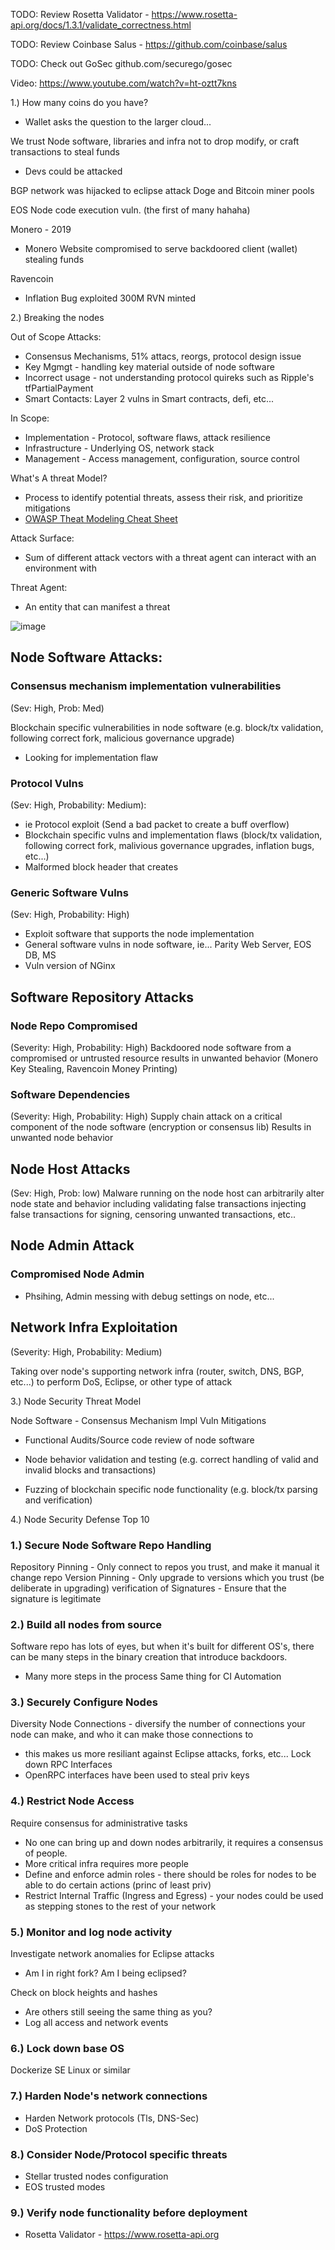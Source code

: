 TODO: Review Rosetta Validator - https://www.rosetta-api.org/docs/1.3.1/validate_correctness.html

TODO: Review Coinbase Salus - https://github.com/coinbase/salus

TODO: Check out GoSec github.com/securego/gosec

Video: https://www.youtube.com/watch?v=ht-oztt7kns

1.) How many coins do you have?
- Wallet asks the question to the larger cloud...

We trust Node software, libraries and infra not to drop modify, or craft transactions to steal funds

- Devs could be attacked 



BGP network was hijacked to eclipse attack Doge and Bitcoin miner pools

EOS Node code execution vuln. (the first of many hahaha)

Monero - 2019
- Monero Website compromised to serve backdoored client (wallet) stealing funds

Ravencoin 
- Inflation Bug exploited 300M RVN minted

2.) Breaking the nodes

Out of Scope Attacks:
- Consensus Mechanisms, 51% attacs, reorgs, protocol design issue
- Key Mgmgt - handling key material outside of node software
- Incorrect usage - not understanding protocol quireks such as Ripple's tfPartialPayment
- Smart Contacts: Layer 2 vulns in Smart contracts, defi, etc...

In Scope: 
- Implementation - Protocol, software flaws, attack resilience
- Infrastructure - Underlying OS, network stack
- Management - Access management, configuration, source control

What's A threat Model?
- Process to identify potential threats, assess their risk, and prioritize mitigations
- [OWASP Theat Modeling Cheat Sheet](https://cheatsheetseries.owasp.org/cheatsheets/Threat_Modeling_Cheat_Sheet.html)

Attack Surface:
- Sum of different attack vectors with a threat agent can interact with an environment with 

Threat Agent: 
- An entity that can manifest a threat


![image](https://user-images.githubusercontent.com/25730423/170534821-3e17a821-0aba-4559-a9a8-e4fb2122d5ad.png)

## Node Software Attacks:

### Consensus mechanism implementation vulnerabilities 
(Sev: High, Prob: Med)

Blockchain specific vulnerabilities in node software (e.g. block/tx validation, following correct fork, malicious governance upgrade)
- Looking for implementation flaw

### Protocol Vulns 
(Sev: High, Probability: Medium):
- ie Protocol exploit (Send a bad packet to create a buff overflow) 
- Blockchain specific vulns and implementation flaws (block/tx validation, following correct fork, malivious governance upgrades, inflation bugs, etc...)
- Malformed block header that creates 

### Generic Software Vulns
(Sev: High, Probability: High)
- Exploit software that supports the node implementation 
- General software vulns in node software, ie... Parity Web Server, EOS DB, MS 
- Vuln version of NGinx

## Software Repository Attacks
### Node Repo Compromised 
(Severity: High, Probability: High)
Backdoored node software from a compromised or untrusted resource results in unwanted behavior (Monero Key Stealing, Ravencoin Money Printing)

### Software Dependencies 
(Severity: High, Probability: High)
Supply chain attack on a critical component of the node software (encryption or consensus lib)
Results in unwanted node behavior 

## Node Host Attacks
(Sev: High, Prob: low)
Malware running on the node host can arbitrarily alter node state and behavior including validating false transactions
injecting false transactions for signing, censoring unwanted transactions, etc..

## Node Admin Attack 
### Compromised Node Admin
- Phsihing, Admin messing with debug settings on node, etc...

## Network Infra Exploitation
(Severity: High, Probability: Medium)

Taking over node's supporting network infra (router, switch, DNS, BGP, etc...) to perform DoS, Eclipse, or other type of attack 




3.) Node Security Threat Model 

Node Software - Consensus Mechanism Impl Vuln Mitigations
- Functional Audits/Source code review of node software
- Node behavior validation and testing (e.g. correct handling of valid and invalid blocks and transactions)

- Fuzzing of blockchain specific node functionality (e.g. block/tx parsing and verification)

4.) Node Security Defense Top 10 

### 1.) Secure Node Software Repo Handling 
Repository Pinning - Only connect to repos you trust, and make it manual it change repo
Version Pinning - Only upgrade to versions which you trust (be deliberate in upgrading)
verification of Signatures - Ensure that the signature is legitimate 

### 2.) Build all nodes from source
Software repo has lots of eyes, but when it's built for different OS's, there can be many steps in the binary creation 
that introduce backdoors. 
- Many more steps in the process 
Same thing for CI Automation

### 3.) Securely Configure Nodes
Diversity Node Connections - diversify the number of connections your node can make, and who it can make those connections to
- this makes us more resiliant against Eclipse attacks, forks, etc...
Lock down RPC Interfaces
- OpenRPC interfaces have been used to steal priv keys

### 4.) Restrict Node Access
Require consensus for administrative tasks
- No one can bring up and down nodes arbitrarily, it requires a consensus of people. 
- More critical infra requires more people
- Define and enforce admin roles - there should be roles for nodes to be able to do certain actions (princ of least priv)
- Restrict Internal Traffic (Ingress and Egress) - your nodes could be used as stepping stones to the rest of your network 

### 5.) Monitor and log node activity 
Investigate network anomalies for Eclipse attacks
- Am I in right fork? Am I being eclipsed? 

Check on block heights and hashes
- Are others still seeing the same thing as you?
- Log all access and network events 

### 6.) Lock down base OS
Dockerize
SE Linux or similar 

### 7.) Harden Node's network connections 
- Harden Network protocols 
(Tls, DNS-Sec)
- DoS Protection 

### 8.) Consider Node/Protocol specific threats
- Stellar trusted nodes configuration 
- EOS trusted modes

### 9.) Verify node functionality before deployment
- Rosetta Validator - https://www.rosetta-api.org




